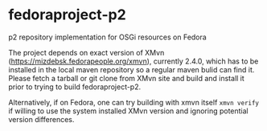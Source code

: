 # fedoraproject-p2
p2 repository implementation for OSGi resources on Fedora

The project depends on exact version of XMvn (https://mizdebsk.fedorapeople.org/xmvn), currently 2.4.0, which has to be installed in the local maven repository so a regular maven bulid can find it. Please fetch a tarball or git clone from XMvn site and build and install it prior to trying to build fedoraproject-p2.

Alternatively, if on Fedora, one can try building with xmvn itself `xmvn verify` if willing to use the system installed XMvn version and ignoring potential version differences.
